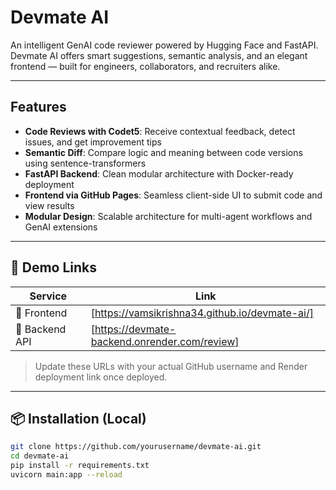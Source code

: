 #  Devmate AI

An intelligent GenAI code reviewer powered by Hugging Face and FastAPI.  
Devmate AI offers smart suggestions, semantic analysis, and an elegant frontend — built for engineers, collaborators, and recruiters alike.

---

##  Features

-  **Code Reviews with Codet5**: Receive contextual feedback, detect issues, and get improvement tips
-  **Semantic Diff**: Compare logic and meaning between code versions using sentence-transformers
-  **FastAPI Backend**: Clean modular architecture with Docker-ready deployment
-  **Frontend via GitHub Pages**: Seamless client-side UI to submit code and view results
-  **Modular Design**: Scalable architecture for multi-agent workflows and GenAI extensions

---

## 📍 Demo Links

| Service         | Link |
|----------------|------|
| 🔗 Frontend     | [https://vamsikrishna34.github.io/devmate-ai/] |
| 🔗 Backend API  | [https://devmate-backend.onrender.com/review]|

> Update these URLs with your actual GitHub username and Render deployment link once deployed.

---

## 📦 Installation (Local)

```bash
git clone https://github.com/yourusername/devmate-ai.git
cd devmate-ai
pip install -r requirements.txt
uvicorn main:app --reload
